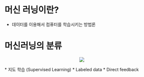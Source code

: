 # 머신 러닝이란?

 * 데이터를 이용해서 컴퓨터를 학습시키는 방법론

# 머신러닝의 분류
<p align="center"> 
    <img src="http://solarisailab.com/wp-content/uploads/2017/06/supervsied_unsupervised_reinforcement.jpg">
</p>
 * 지도 학습 (Supervised Learning)
   * Labeled data
   * Direct feedback

